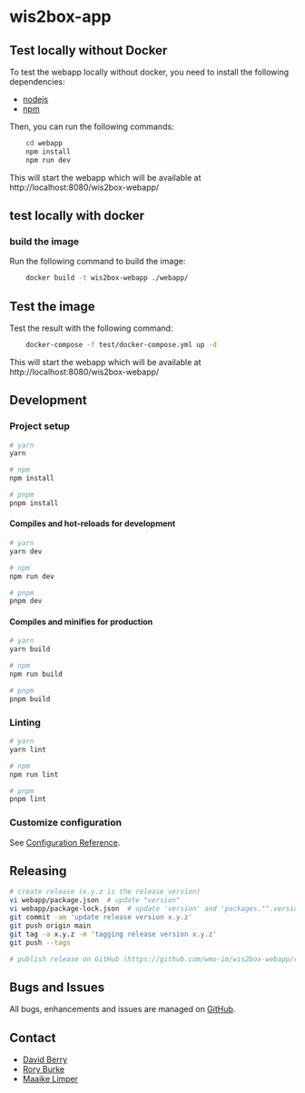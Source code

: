 # wis2box-app

## Test locally without Docker

To test the webapp locally without docker, you need to install the following dependencies:

- [nodejs](https://nodejs.org/en/download/)
- [npm](https://www.npmjs.com/get-npm)

Then, you can run the following commands:

```bash
    cd webapp
    npm install
    npm run dev
```
This will start the webapp which will be available at http://localhost:8080/wis2box-webapp/

## test locally with docker

### build the image

Run the following command to build the image:

```bash
    docker build -t wis2box-webapp ./webapp/
```

## Test the image

Test the result with the following command:

```bash
    docker-compose -f test/docker-compose.yml up -d
```

This will start the webapp which will be available at http://localhost:8080/wis2box-webapp/

## Development

### Project setup

```bash
# yarn
yarn

# npm
npm install

# pnpm
pnpm install
```

#### Compiles and hot-reloads for development

```bash
# yarn
yarn dev

# npm
npm run dev

# pnpm
pnpm dev
```

#### Compiles and minifies for production

```bash
# yarn
yarn build

# npm
npm run build

# pnpm
pnpm build
```

### Linting

```bash
# yarn
yarn lint

# npm
npm run lint

# pnpm
pnpm lint
```

### Customize configuration

See [Configuration Reference](https://vitejs.dev/config/).

## Releasing

```bash
# create release (x.y.z is the release version)
vi webapp/package.json  # update "version"
vi webapp/package-lock.json  # update 'version' and 'packages."".version
git commit -am 'update release version x.y.z'
git push origin main
git tag -a x.y.z -m 'tagging release version x.y.z'
git push --tags

# publish release on GitHub (https://github.com/wmo-im/wis2box-webapp/releases/new)
```

## Bugs and Issues

All bugs, enhancements and issues are managed on [GitHub](https://github.com/wmo-im/wis2box-webapp/issues).

## Contact

* [David Berry](https://github.com/david-i-berry)
* [Rory Burke](https://github.com/RoryPTB)
* [Maaike Limper](https://github.com/maaikelimper)
